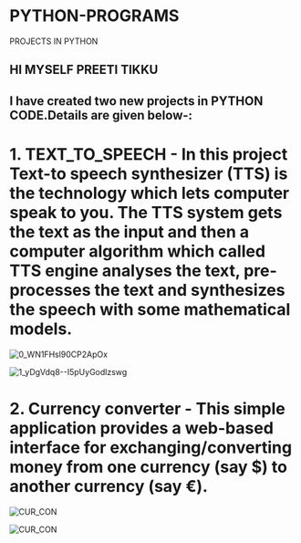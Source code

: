 # PYTHON-PROGRAMS
 PROJECTS IN PYTHON
 ## HI MYSELF PREETI TIKKU 
 ## I have created two new projects in PYTHON CODE.Details are given below-:
 
# 1. TEXT_TO_SPEECH - In this project Text-to speech synthesizer (TTS) is the technology which lets computer speak to you. The TTS system gets the text as the input and then a computer algorithm which called TTS engine analyses the text, pre-processes the text and synthesizes the speech with some mathematical models.

![0_WN1FHsl90CP2ApOx](https://github.com/preetitikku/PYTHON-PROGRAMS/assets/141815756/c8e7b06a-ffc7-41dc-a54d-08aecb2961c2)

![1_yDgVdq8--I5pUyGodlzswg](https://github.com/preetitikku/PYTHON-PROGRAMS/assets/141815756/31db5e0d-f12e-4f64-9d41-31116a3da7a0)
# 2. Currency converter -  This simple application provides a web-based interface for exchanging/converting money from one currency (say $) to another currency (say €).

![CUR_CON](https://github.com/preetitikku/PYTHON-PROGRAMS/assets/141815756/0c463822-f841-4fe8-aeff-02f936a63aeb)

![CUR_CON](https://github.com/preetitikku/PYTHON-PROGRAMS/assets/141815756/8defb77f-f550-48f8-89c1-0325cb3538ce)



